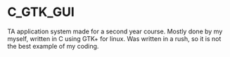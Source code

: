 C_GTK_GUI
=========

TA application system made for a second year course. Mostly done by my myself, written in C using GTK+ for linux. Was written in a rush, so it is not the best example of my coding.
